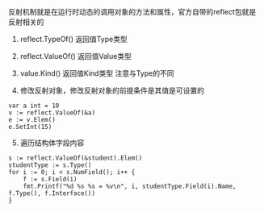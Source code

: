 反射机制就是在运行时动态的调用对象的方法和属性，官方自带的reflect包就是反射相关的

1. reflect.TypeOf() 返回值Type类型

2. reflect.ValueOf() 返回值Value类型

3. value.Kind() 返回值Kind类型 注意与Type的不同

4. 修改反射对象，修改反射对象的前提条件是其值是可设置的
```
var a int = 10
v := reflect.ValueOf(&a)
e := v.Elem()
e.SetInt(15)
```

5. 遍历结构体字段内容
```
s := reflect.ValueOf(&student).Elem()
studentType := s.Type()
for i := 0; i < s.NumField(); i++ {
    f := s.Field(i)
    fmt.Printf("%d %s %s = %v\n", i, studentType.Field(i).Name, f.Type(), f.Interface())
}
```
